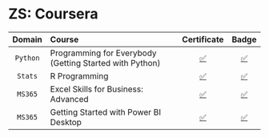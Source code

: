 # ZS: Coursera
|**Domain**|**Course**|**Certificate**|**Badge**|
|:--------:|:---------|:-------------:|:-------:|
| `Python` | Programming for Everybody (Getting Started with Python) | [:white_check_mark:](https://github.com/abphilip-work/ZS-Certifications/blob/master/Coursera/Achievements/Coursera%20B8CTZ5H97WYC.pdf) | [:white_check_mark:](https://coursera.org/share/390dd80f05ad1990b746c257175b8a9b) |
| `Stats` | R Programming | [:white_check_mark:](https://github.com/abphilip-work/ZS-Certifications/blob/master/Coursera/Achievements/Coursera%205SL5D2UQHLNK.pdf) | [:white_check_mark:](https://coursera.org/share/72c67630a7370f8efdc4539b5cc2302d) |
| `MS365` | Excel Skills for Business: Advanced | [:white_check_mark:](https://github.com/abphilip-work/ZS-Certifications/blob/master/Coursera/Achievements/Coursera%20YAR53VHCYW8Z.pdf) | [:white_check_mark:](https://coursera.org/share/7cd3b36cd035bf5c9855f87b5e152795) |
| `MS365` | Getting Started with Power BI Desktop | [:white_check_mark:](https://github.com/abphilip-work/ZS-Certifications/blob/master/Coursera/Achievements/Coursera%2024YTQ7T8Z9VV.pdf) | [:white_check_mark:](https://coursera.org/share/ccad609502c365dfa2ca032727457772) |